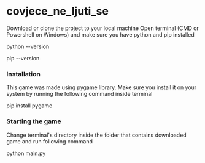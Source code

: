 # covjece_ne_ljuti_se

Download or clone the project to your local machine
Open terminal (CMD or Powershell on Windows) and make sure you have python and pip installed

python --version

pip --version

### Installation

This game was made using pygame library. Make sure you install it on your system by running the following command inside terminal

pip install pygame

### Starting the game

Change terminal's directory inside the folder that contains downloaded game and run following command

python main.py
